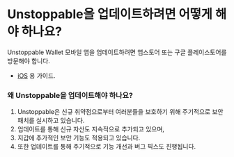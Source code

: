 # Unstoppable을 업데이트하려면 어떻게 해야 하나요?

Unstoppable Wallet 모바일 앱을 업데이트하려면 앱스토어 또는 구글 플레이스토어를 방문해야 합니다.

- [iOS](https://support.apple.com/en-us/HT202180) 용 가이드.

### 왜 Unstoppable을 업데이트해야 하나요?

1. Unstoppable은 신규 취약점으로부터 여러분들을 보호하기 위해 주기적으로 보안 패치를 실시하고 있습니다.
2. 업데이트를 통해 신규 자산도 지속적으로 추가되고 있으며,
3. 지갑에 추가적인 보안 기능도 적용되고 있습니다.
4. 또한 업데이트를 통해 주기적으로 기능 개선과 버그 픽스도 진행됩니다.



